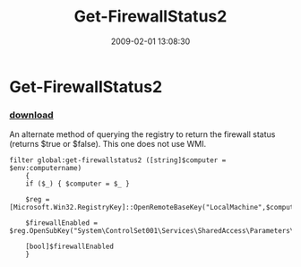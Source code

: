 ﻿---
pid:            838
parent:         0
children:       
poster:         rfoust
title:          Get-FirewallStatus2
date:           2009-02-01 13:08:30
description:    An alternate method of querying the registry to return the firewall status (returns $true or $false). This one does not use WMI.
format:         posh
---

# Get-FirewallStatus2

### [download](838.ps1)  

An alternate method of querying the registry to return the firewall status (returns $true or $false). This one does not use WMI.

```posh
filter global:get-firewallstatus2 ([string]$computer = $env:computername)
	{
	if ($_) { $computer = $_ }

	$reg = [Microsoft.Win32.RegistryKey]::OpenRemoteBaseKey("LocalMachine",$computer)

	$firewallEnabled = $reg.OpenSubKey("System\ControlSet001\Services\SharedAccess\Parameters\FirewallPolicy\DomainProfile").GetValue("EnableFirewall")

	[bool]$firewallEnabled
	}
```
